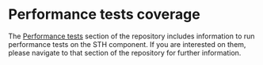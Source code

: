 # Performance tests coverage

The [Performance tests](https://github.com/telefonicaid/fiware-sth-comet/tree/master/test/perfomance) section of the repository includes information to run performance tests on the STH component. If you are interested on them, please navigate to that section of the repository for further information.
